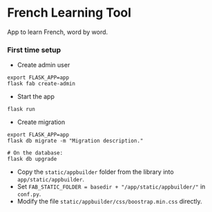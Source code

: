 # French Learning Tool

App to learn French, word by word.

### First time setup

- Create admin user
```shell
export FLASK_APP=app
flask fab create-admin
```

- Start the app
```shell
flask run
```

- Create migration
```shell
export FLASK_APP=app
flask db migrate -m "Migration description."

# On the database:
flask db upgrade
```

- Copy the `static/appbuilder` folder from the library into `app/static/appbuilder`.
- Set `FAB_STATIC_FOLDER = basedir + "/app/static/appbuilder/"` in `conf.py`.
- Modify the file `static/appbuilder/css/boostrap.min.css` directly.
